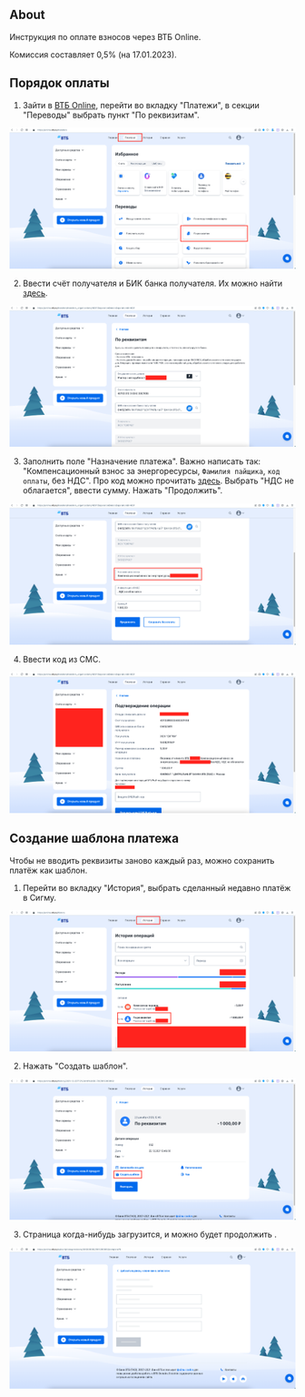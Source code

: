 ## About

Инструкция по оплате взносов через ВТБ Online.

Комиссия составляет 0,5% (на 17.01.2023).

## Порядок оплаты

1. Зайти в [ВТБ Online](https://online.vtb.ru/), перейти во вкладку "Платежи", в секции "Переводы" выбрать пункт "По реквизитам".

![Step 1](./assets/vtb-online-pay1.png)

2. Ввести счёт получателя и БИК банка получателя. Их можно найти [здесь](README.md#реквизиты-жск-сигма). 

![Step 2](./assets/vtb-online-pay2.png)

3. Заполнить поле "Назначение платежа". Важно написать так: "Компенсационный взнос за энергоресурсы, `Фамилия пайщика`, `код оплаты`, без НДС". Про код можно прочитать [здесь](README.md#код). Выбрать "НДС не облагается", ввести сумму. Нажать "Продолжить".

![Step 3](./assets/vtb-online-pay3.png)

4. Ввести код из СМС.

![Step 4](./assets/vtb-online-pay4.png)

## Создание шаблона платежа

Чтобы не вводить реквизиты заново каждый раз, можно сохранить платёж как шаблон.

1. Перейти во вкладку "История", выбрать сделанный недавно платёж в Сигму.
   
![Step 1](./assets/vtb-online-template1.png)

2. Нажать "Создать шаблон".

![Step 2](./assets/vtb-online-template2.png)

3. Страница когда-нибудь загрузится, и можно будет продолжить .

![Step 3](./assets/vtb-online-template3.png)
